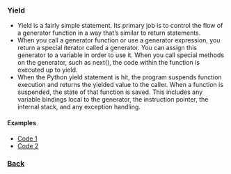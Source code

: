 ### Yield
- Yield is a fairly simple statement. Its primary job is to control the flow of a generator function in a way that’s similar to return statements.
- When you call a generator function or use a generator expression, you return a special iterator called a generator. You can assign this generator to a variable in order to use it. When you call special methods on the generator, such as next(), the code within the function is executed up to yield.
- When the Python yield statement is hit, the program suspends function execution and returns the yielded value to the caller. When a function is suspended, the state of that function is saved. This includes any variable bindings local to the generator, the instruction pointer, the internal stack, and any exception handling.


#### Examples
- [Code 1](example_1.py)
- [Code 2](example_2.py)


### [Back](../../README.md)